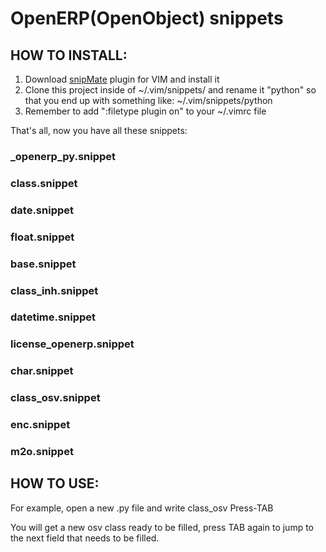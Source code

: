 OpenERP(OpenObject) snippets
============================

HOW TO INSTALL:
--------------

1. Download [snipMate][1] plugin for VIM and install it
2. Clone this project inside of ~/.vim/snippets/
   and rename it "python" so that you end up with something
   like: ~/.vim/snippets/python
3. Remember to add ":filetype plugin on" to your ~/.vimrc file

That's all, now you have all these snippets:
### _openerp_py.snippet	
### class.snippet		
### date.snippet		
### float.snippet
### base.snippet		
### class_inh.snippet	
### datetime.snippet	
### license_openerp.snippet
### char.snippet		
### class_osv.snippet	
### enc.snippet		
### m2o.snippet

HOW TO USE:
-----------
For example, open a new .py file and write
class_osv Press-TAB

You will get a new osv class ready to be filled, press TAB again to jump 
to the next field that needs to be filled. 

[1]: http://vim.sourceforge.net/scripts/script.php?script_id=2540
